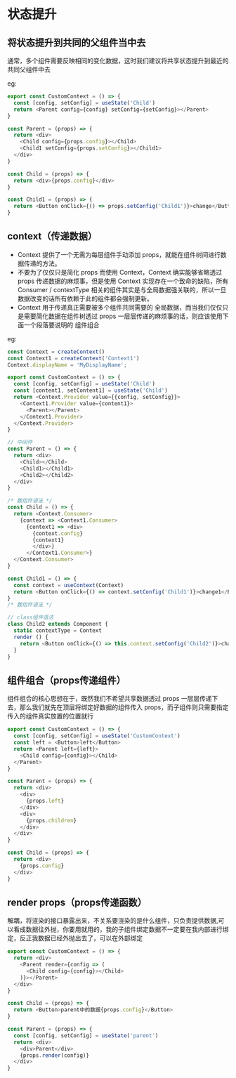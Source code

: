 # 状态提升

## 将状态提升到共同的父组件当中去

通常，多个组件需要反映相同的变化数据，这时我们建议将共享状态提升到最近的共同父组件中去

eg:

```js
export const CustomContext = () => {
  const [config, setConfig] = useState('Child')
  return <Parent config={config} setConfig={setConfig}></Parent>
}

const Parent = (props) => {
  return <div>
    <Child config={props.config}></Child>
    <Child1 setConfig={props.setConfig}></Child1>
  </div>
}

const Child = (props) => {
  return <div>{props.config}</div>
}

const Child1 = (props) => {
  return <Button onClick={() => props.setConfig('Child1')}>change</Button>
}
```

## context（传递数据）

* Context 提供了一个无需为每层组件手动添加 props，就能在组件树间进行数据传递的方法。  
* 不要为了仅仅只是简化 props 而使用 Context，Context 确实能够省略透过 props 传递数据的麻烦事，但是使用 Context 实现存在一个致命的缺陷，所有 Consumer / contextType 相关的组件其实是与全局数据强关联的，所以一旦数据改变的话所有依赖于此的组件都会强制更新。
* Context 用于传递真正需要被多个组件共同需要的 全局数据，而当我们仅仅只是需要简化数据在组件树透过 props 一层层传递的麻烦事的话，则应该使用下面一个段落要说明的 组件组合

eg:

```js
const Context = createContext()
const Context1 = createContext('Context1')
Context.displayName = 'MyDisplayName';

export const CustomContext = () => {
  const [config, setConfig] = useState('Child')
  const [content1, setContent1] = useState('Child')
  return <Context.Provider value={{config, setConfig}}>
    <Context1.Provider value={content1}>
      <Parent></Parent>
    </Context1.Provider>
  </Context.Provider>
}

// 中间件
const Parent = () => {
  return <div>
    <Child></Child>
    <Child1></Child1>
    <Child2></Child2>
  </div>
}

/* 数组件语法 */
const Child = () => {
  return <Context.Consumer>
    {context => <Context1.Consumer>
      {context1 => <div>
        {context.config} 
        {context1}
        </div>}
      </Context1.Consumer>}
  </Context.Consumer>
}

const Child1 = () => {
  const context = useContext(Context)
  return <Button onClick={() => context.setConfig('Child1')}>change1</Button>
}
/* 数组件语法 */

// class组件语法
class Child2 extends Component {
  static contextType = Context
  render () {
    return <Button onClick={() => this.context.setConfig('Child2')}>change2</Button>
  }
}

```

## 组件组合（props传递组件）

组件组合的核心思想在于，既然我们不希望共享数据透过 props 一层层传递下去，那么我们就先在顶层将绑定好数据的组件传入 props，而子组件则只需要指定传入的组件真实放置的位置就行

```js
export const CustomContext = () => {
  const [config, setConfig] = useState('CustomContext')
  const left = <Button>left</Button>
  return <Parent left={left}>
    <Child config={config}></Child>
  </Parent>
}

const Parent = (props) => {
  return <div>
    <div>
      {props.left}
    </div>
    <div>
      {props.children}
    </div>
  </div>
}

const Child = (props) => {
  return <div>
    {props.config}
  </div>
}
```

## render props（props传递函数）

解耦，将渲染的接口暴露出来，不关系要渲染的是什么组件，只负责提供数据,可以看成数据往外抛，你要用就用的，我的子组件绑定数据不一定要在我内部进行绑定，反正我数据已经外抛出去了，可以在外部绑定

```js
export const CustomContext = () => {
  return <div>
    <Parent render={config => (
      <Child config={config}></Child>
    )}></Parent>
  </div>
}

const Child = (props) => {
  return <Button>parent中的数据{props.config}</Button>
}

const Parent = (props) => {
  const [config, setConfig] = useState('parent')
  return <div>
    <div>Parent</div>
    {props.render(config)}
  </div>
}
```
